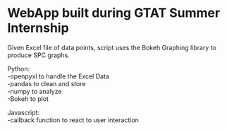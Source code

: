 # WebApp built during GTAT Summer Internship <br />
Given Excel file of data points, script uses the Bokeh Graphing library to produce SPC graphs. <br />

Python:<br />
  -openpyxl to handle the Excel Data<br />
  -pandas to clean and store <br />
  -numpy to analyze<br />
  -Bokeh to plot <br />
  
Javascript:<br />
  -callback function to react to user interaction

